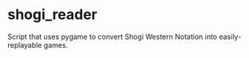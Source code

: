 shogi_reader
============

Script that uses pygame to convert Shogi Western Notation into easily-replayable games.
